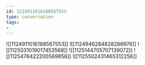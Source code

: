 ```yaml
---
id: 1124911016188567553
type: conversation
tags:
- 
---
```

![[1124911016188567553]]
![[1124946284828286976]]
![[1125031019017453568]]
![[1125144705707139072]]
![[1125476422200569856]]
![[1125502431465312256]]

